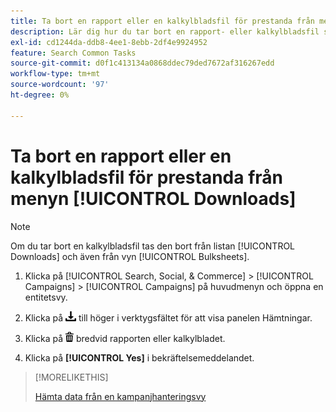 ```yaml
---
title: Ta bort en rapport eller en kalkylbladsfil för prestanda från menyn [!UICONTROL Downloads]
description: Lär dig hur du tar bort en rapport- eller kalkylbladsfil som du har hämtat en kampanjhanteringsvy.
exl-id: cd1244da-ddb8-4ee1-8ebb-2df4e9924952
feature: Search Common Tasks
source-git-commit: d0f1c413134a0868ddec79ded7672af316267edd
workflow-type: tm+mt
source-wordcount: '97'
ht-degree: 0%

---
```


# Ta bort en rapport eller en kalkylbladsfil för prestanda från menyn [!UICONTROL Downloads]

>[!NOTE]
>
>Om du tar bort en kalkylbladsfil tas den bort från listan [!UICONTROL Downloads] och även från vyn [!UICONTROL Bulksheets].

1. Klicka på [!UICONTROL Search, Social, & Commerce] > [!UICONTROL Campaigns] > [!UICONTROL Campaigns] på huvudmenyn och öppna en entitetsvy.

1. Klicka på ![Rapportera nedladdning](/help/search-social-commerce/assets/download.png "Rapportera nedladdning") till höger i verktygsfältet för att visa panelen Hämtningar.

1. Klicka på ![Ta bort](/help/search-social-commerce/assets/delete.png "Ta bort") bredvid rapporten eller kalkylbladet.

1. Klicka på **[!UICONTROL Yes]** i bekräftelsemeddelandet.

>[!MORELIKETHIS]
>
>[Hämta data från en kampanjhanteringsvy](/help/search-social-commerce/common-tasks/navigation-editing-selection/download.md)
